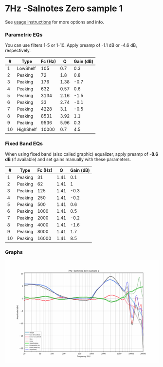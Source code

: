# 7Hz -Salnotes Zero sample 1
See [usage instructions](https://github.com/jaakkopasanen/AutoEq#usage) for more options and info.

### Parametric EQs
You can use filters 1-5 or 1-10. Apply preamp of -1.1 dB or -4.6 dB, respectively.

|   # | Type      |   Fc (Hz) |    Q |   Gain (dB) |
|-----|-----------|-----------|------|-------------|
|   1 | LowShelf  |       105 | 0.7  |         0.3 |
|   2 | Peaking   |        72 | 1.8  |         0.8 |
|   3 | Peaking   |       176 | 1.38 |        -0.7 |
|   4 | Peaking   |       632 | 0.57 |         0.6 |
|   5 | Peaking   |      3134 | 2.16 |        -1.5 |
|   6 | Peaking   |        33 | 2.74 |        -0.1 |
|   7 | Peaking   |      4228 | 3.1  |        -0.5 |
|   8 | Peaking   |      8531 | 3.92 |         1.1 |
|   9 | Peaking   |      9536 | 5.96 |         0.3 |
|  10 | HighShelf |     10000 | 0.7  |         4.5 |

### Fixed Band EQs
When using fixed band (also called graphic) equalizer, apply preamp of **-8.6 dB** (if available) and set gains manually with these parameters.

|   # | Type    |   Fc (Hz) |    Q |   Gain (dB) |
|-----|---------|-----------|------|-------------|
|   1 | Peaking |        31 | 1.41 |         0.1 |
|   2 | Peaking |        62 | 1.41 |         1   |
|   3 | Peaking |       125 | 1.41 |        -0.3 |
|   4 | Peaking |       250 | 1.41 |        -0.2 |
|   5 | Peaking |       500 | 1.41 |         0.6 |
|   6 | Peaking |      1000 | 1.41 |         0.5 |
|   7 | Peaking |      2000 | 1.41 |        -0.2 |
|   8 | Peaking |      4000 | 1.41 |        -1.6 |
|   9 | Peaking |      8000 | 1.41 |         1.7 |
|  10 | Peaking |     16000 | 1.41 |         8.5 |

### Graphs
![](./7Hz%20-Salnotes%20Zero%20sample%201.png)
